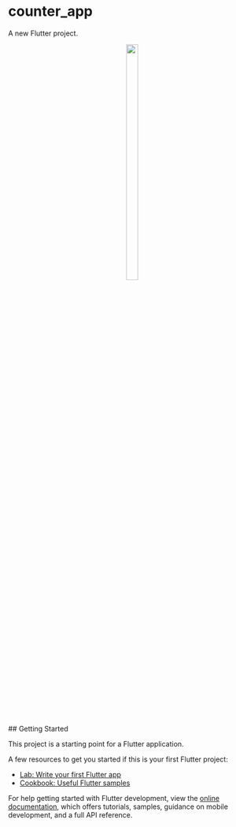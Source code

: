 # counter_app

A new Flutter project.



<p align="center">
  <img src = "https://github.com/mayuuu05/counter_app/assets/149376263/8e9db48a-416a-420f-b34a-c92a485f9e1d" width=22% height=35% >
</p>
## Getting Started

This project is a starting point for a Flutter application.

A few resources to get you started if this is your first Flutter project:

- [Lab: Write your first Flutter app](https://docs.flutter.dev/get-started/codelab)
- [Cookbook: Useful Flutter samples](https://docs.flutter.dev/cookbook)

For help getting started with Flutter development, view the
[online documentation](https://docs.flutter.dev/), which offers tutorials,
samples, guidance on mobile development, and a full API reference.
